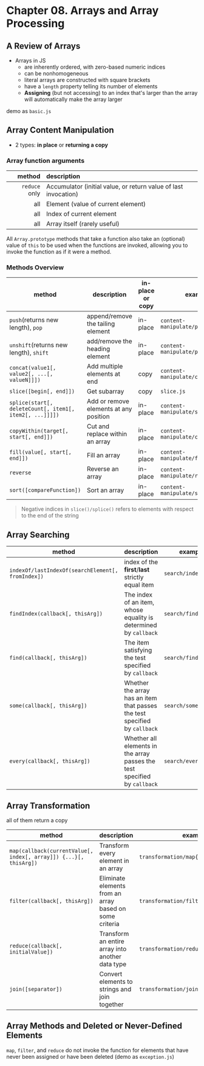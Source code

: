 # Chapter 08. Arrays and Array Processing

## A Review of Arrays

- Arrays in JS
  - are inherently ordered, with zero-based numeric indices
  - can be nonhomogeneous
  - literal arrays are constructed with square brackets
  - have a `length` property telling its number of elements
  - **Assigning** (but not accessing) to an index that's larger than the array will automatically make the array larger

demo as `basic.js`

## Array Content Manipulation

- 2 types: **in place** or **returning a copy**

### Array function arguments

|        method | description                                                     |
| ------------: | :-------------------------------------------------------------- |
| `reduce` only | Accumulator (initial value, or return value of last invocation) |
|           all | Element (value of current element)                              |
|           all | Index of current element                                        |
|           all | Array itself (rarely useful)                                    |

All `Array.prototype` methods that take a function also take an (optional) value of `this` to be used when the functions are invoked, allowing you to invoke the function as if it were a method.

### Methods Overview

| method                                                  | description                            | in-place or copy | examples                            |
| ------------------------------------------------------- | -------------------------------------- | ---------------- | ----------------------------------- |
| `push`(returns new length), `pop`                       | append/remove the tailing element      | in-place         | `content-manipulate/ppus.js`        |
| `unshift`(returns new length), `shift`                  | add/remove the heading element         | in-place         | `content-manipulate/ppus.js`        |
| `concat(value1[, value2[, ...[, valueN]]])`             | Add multiple elements at end           | copy             | `content-manipulate/concat.js`      |
| `slice([begin[, end]])`                                 | Get subarray                           | copy             | `slice.js`                          |
| `splice(start[, deleteCount[, item1[, item2[, ...]]]])` | Add or remove elements at any position | in-place         | `content-manipulate/splice.js`      |
| `copyWithin(target[, start[, end]])`                    | Cut and replace within an array        | in-place         | `content-manipulate/copyWithin.js`  |
| `fill(value[, start[, end]])`                           | Fill an array                          | in-place         | `content-manipulate/fill.js`        |
| `reverse`                                               | Reverse an array                       | in-place         | `content-manipulate/reverse.js`     |
| `sort([compareFunction])`                               | Sort an array                          | in-place         | `content-manipulate/sort{01,02}.js` |

> Negative indices in `slice()/splice()` refers to elements with respect to the end of the string

## Array Searching

| method                                            | description                                                                | examples              |
| ------------------------------------------------- | -------------------------------------------------------------------------- | --------------------- |
| `indexOf/lastIndexOf(searchElement[, fromIndex])` | index of the **first**/**last** strictly equal item                        | `search/indexOf.js`   |
| `findIndex(callback[, thisArg])`                  | The index of an item, whose equality is determined by `callback`           | `search/findIndex.js` |
| `find(callback[, thisArg])`                       | The item satisfying the test specified by `callback`                       | `search/find.js`      |
| `some(callback[, thisArg])`                       | Whether the array has an item that passes the test specified by `callback` | `search/some.js`      |
| `every(callback[, thisArg])`                      | Whether all elements in the array passes the test specified by `callback`  | `search/every.js`     |

## Array Transformation

all of them return a copy

| method                                                           | description                                             | examples                                |
| ---------------------------------------------------------------- | ------------------------------------------------------- | --------------------------------------- |
| `map(callback(currentValue[, index[, array]]) {...}[, thisArg])` | Transform every element in an array                     | `transformation/map{01,02}.js`          |
| `filter(callback[, thisArg])`                                    | Eliminate elements from an array based on some criteria | `transformation/filter.js`              |
| `reduce(callback[, initialValue])`                               | Transform an entire array into another data type        | `transformation/reduce{01,02,03,04}.js` |
| `join([separator])`                                              | Convert elements to strings and join together           | `transformation/join.js`                |

## Array Methods and Deleted or Never-Defined Elements

`map`, `filter`, and `reduce` do not invoke the function for elements that have never been assigned or have been deleted (demo as `exception.js`)
